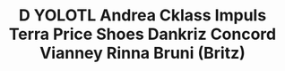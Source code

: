 ---
title: "D YOLOTL Andrea Cklass Impuls Terra Price Shoes Dankriz Concord Vianney Rinna Bruni (Britz)"
url: /cholula-puebla/d-yolotl-andrea-cklass-impuls-terra-price-shoes-dankriz-concord-vianney-rinna-bruni-britz/
shop: zapatos
---